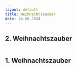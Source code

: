 ```yaml
---
layout: default
title: Weihnachtszauber
date: 24.06.2024
---
```



## 2. Weihnachtszauber

<section>
  <div class="box alt">
    <div class="row gtr-uniform">
      <div class="col-6"><span class="image fit"><img src="images/WZ2Flyer.jpg" alt="" /></span></div>
      <div class="col-6"><span class="image fit"><img src="images/.jpg" alt="" /></span></div>  
      <div class="col-6"><span class="image fit"><img src="images/.jpg" alt="" /></span></div>
      <div class="col-4"><span class="image fit"><img src="images/.jpg" alt="" /></span></div>
      <div class="col-4"><span class="image fit"><img src="images/.jpg" alt="" /></span></div>
      <div class="col-4"><span class="image fit"><img src="images/.jpg" alt="" /></span></div>
    </div>
  </div>
</section>

## 1. Weihnachtszauber

<section>
  <div class="box alt">
    <div class="row gtr-uniform">
      <div class="col-8"><span class="image fit"><img src="images/1.Weihnachtszauber_jpg.jpg" alt="" /></span></div>
      <div class="col-6"><span class="image fit"><img src="images/WZ1_1.jpg" alt="" /></span></div>
      <div class="col-6"><span class="image fit"><img src="images/WZ1_2.jpg" alt="" /></span></div>
      <div class="col-4"><span class="image fit"><img src="images/WZ1_3.JPG" alt="" /></span></div>  
      <div class="col-6"><span class="image fit"><img src="images/WZ1_4.JPG" alt="" /></span></div>
      <div class="col-6"><span class="image fit"><img src="images/WZ1_5.JPG" alt="" /></span></div>
      <div class="col-4"><span class="image fit"><img src="images/WZ1_6.JPG" alt="" /></span></div>
      <div class="col-4"><span class="image fit"><img src="images/WZ1_7.JPG" alt="" /></span></div>
      <div class="col-6"><span class="image fit"><img src="images/WZ1_8.JPG" alt="" /></span></div>
      <div class="col-6"><span class="image fit"><img src="images/WZ1_9.JPG" alt="" /></span></div>
    
  </div>

</section>